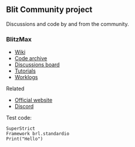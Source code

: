 ## Blit Community project

Discussions and code by and from the community.

### BlitzMax

* [Wiki](./../../../BlitzMax/wiki)
* [Code archive](./../../../BlitzMax/tree/main/code%20archive)
* [Discussions board](./../../../BlitzMax/discussions)
* [Tutorials](./../../../BlitzMax/discussions/categories/tutorials)
* [Worklogs](./../../../BlitzMax/discussions/categories/worklogs)

Related
* [Official website](https://blitzmax.org)
* [Discord](https://discord.gg/yVxkBybBsY)

Test code:
```blitzmax
SuperStrict
Framework brl.standardio
Print("Hello")
```

